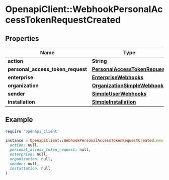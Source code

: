 # OpenapiClient::WebhookPersonalAccessTokenRequestCreated

## Properties

| Name | Type | Description | Notes |
| ---- | ---- | ----------- | ----- |
| **action** | **String** |  |  |
| **personal_access_token_request** | [**PersonalAccessTokenRequest**](PersonalAccessTokenRequest.md) |  |  |
| **enterprise** | [**EnterpriseWebhooks**](EnterpriseWebhooks.md) |  | [optional] |
| **organization** | [**OrganizationSimpleWebhooks**](OrganizationSimpleWebhooks.md) |  |  |
| **sender** | [**SimpleUserWebhooks**](SimpleUserWebhooks.md) |  |  |
| **installation** | [**SimpleInstallation**](SimpleInstallation.md) |  | [optional] |

## Example

```ruby
require 'openapi_client'

instance = OpenapiClient::WebhookPersonalAccessTokenRequestCreated.new(
  action: null,
  personal_access_token_request: null,
  enterprise: null,
  organization: null,
  sender: null,
  installation: null
)
```

